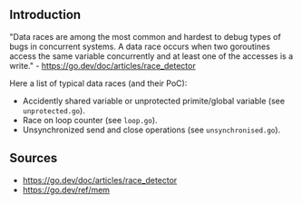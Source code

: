 ## Introduction

"Data races are among the most common and hardest to debug types of bugs in concurrent systems. A data race occurs when two goroutines access the same variable concurrently and at least one of the accesses is a write." - https://go.dev/doc/articles/race_detector

Here a list of typical data races (and their PoC):

- Accidently shared variable or unprotected primite/global variable (see `unprotected.go`).
- Race on loop counter (see `loop.go`).
- Unsynchronized send and close operations (see `unsynchronised.go`).

## Sources

- https://go.dev/doc/articles/race_detector
- https://go.dev/ref/mem
